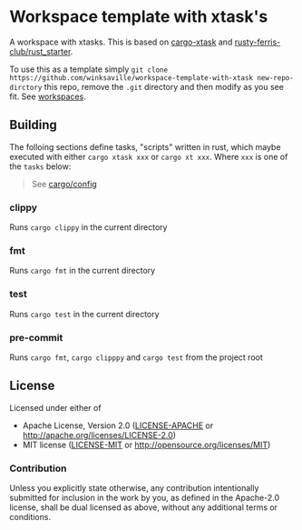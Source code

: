 # Workspace template with xtask's

A workspace with xtasks. This is based on [cargo-xtask](https://github.com/matklad/cargo-xtask)
and [rusty-ferris-club/rust_starter](https://github.com/rusty-ferris-club/rust-starter).

To use this as a template simply `git clone https://github.com/winksaville/workspace-template-with-xtask new-repo-dirctory`
this repo, remove the `.git` directory and then modify as you see fit.
See [workspaces](https://doc.rust-lang.org/cargo/reference/workspaces.html).

## Building

The folloing sections define tasks, "scripts" written in rust,
which maybe executed with either `cargo xtask xxx` or `cargo xt xxx`.
Where `xxx` is one of the `tasks` below:

> See [cargo/config](.cargo/config)

### clippy

Runs `cargo clippy` in the current directory

### fmt

Runs `cargo fmt` in the current directory

### test

Runs `cargo test` in the current directory

### pre-commit

Runs `cargo fmt`, `cargo clipppy` and `cargo test` from the project root

## License

Licensed under either of

- Apache License, Version 2.0 ([LICENSE-APACHE](LICENSE-APACHE) or http://apache.org/licenses/LICENSE-2.0)
- MIT license ([LICENSE-MIT](LICENSE-MIT) or http://opensource.org/licenses/MIT)

### Contribution

Unless you explicitly state otherwise, any contribution intentionally submitted
for inclusion in the work by you, as defined in the Apache-2.0 license, shall
be dual licensed as above, without any additional terms or conditions.

